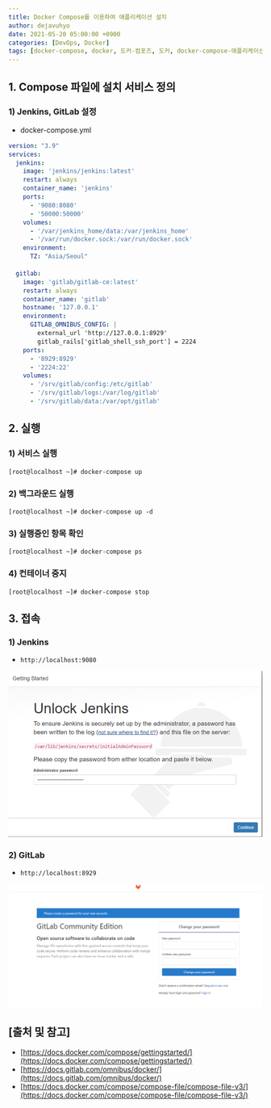 ```yaml
---
title: Docker Compose를 이용하여 애플리케이션 설치
author: dejavuhyo
date: 2021-05-20 05:00:00 +0900
categories: [DevOps, Docker]
tags: [docker-compose, docker, 도커-컴포즈, 도커, docker-compose-애플리케이션-설치]
---
```


## 1. Compose 파일에 설치 서비스 정의

### 1) Jenkins, GitLab 설정

* docker-compose.yml

```yaml
version: "3.9"
services:
  jenkins:
    image: 'jenkins/jenkins:latest'
    restart: always
    container_name: 'jenkins'
    ports:
      - '9080:8080'
      - '50000:50000'
    volumes:
      - '/var/jenkins_home/data:/var/jenkins_home'
      - '/var/run/docker.sock:/var/run/docker.sock'
    environment:
      TZ: "Asia/Seoul"

  gitlab:
    image: 'gitlab/gitlab-ce:latest'
    restart: always
    container_name: 'gitlab'
    hostname: '127.0.0.1'
    environment:
      GITLAB_OMNIBUS_CONFIG: |
        external_url 'http://127.0.0.1:8929'
        gitlab_rails['gitlab_shell_ssh_port'] = 2224
    ports:
      - '8929:8929'
      - '2224:22'
    volumes:
      - '/srv/gitlab/config:/etc/gitlab'
      - '/srv/gitlab/logs:/var/log/gitlab'
      - '/srv/gitlab/data:/var/opt/gitlab'
```

## 2. 실행

### 1) 서비스 실행

```shell
[root@localhost ~]# docker-compose up
```

### 2) 백그라운드 실행

```shell
[root@localhost ~]# docker-compose up -d
```

### 3) 실행중인 항목 확인

```shell
[root@localhost ~]# docker-compose ps
```

### 4) 컨테이너 중지

```shell
[root@localhost ~]# docker-compose stop
```

## 3. 접속

### 1) Jenkins

* `http://localhost:9080`

![jenkins](/assets/img/2021-05-20-install-application-using-docker-compose/jenkins.png)

### 2) GitLab

* `http://localhost:8929`

![gitlab](/assets/img/2021-05-20-install-application-using-docker-compose/gitlab.png)

## [출처 및 참고]
* [https://docs.docker.com/compose/gettingstarted/](https://docs.docker.com/compose/gettingstarted/)
* [https://docs.gitlab.com/omnibus/docker/](https://docs.gitlab.com/omnibus/docker/)
* [https://docs.docker.com/compose/compose-file/compose-file-v3/](https://docs.docker.com/compose/compose-file/compose-file-v3/)
